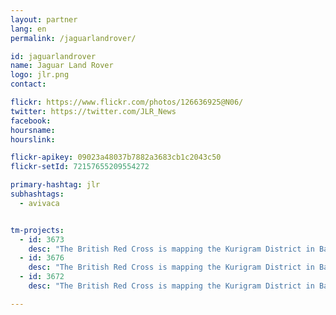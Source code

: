 ```yaml
---
layout: partner
lang: en
permalink: /jaguarlandrover/

id: jaguarlandrover
name: Jaguar Land Rover
logo: jlr.png
contact:

flickr: https://www.flickr.com/photos/126636925@N06/
twitter: https://twitter.com/JLR_News
facebook:
hoursname:
hourslink:

flickr-apikey: 09023a48037b7882a3683cb1c2043c50
flickr-setId: 72157655209554272

primary-hashtag: jlr
subhashtags:
  - avivaca


tm-projects:
  - id: 3673
    desc: "The British Red Cross is mapping the Kurigram District in Bangladesh as part of a Vulnerability to Resilence (V2R) project. The V2R project was designed to replicate and build on a successful resilience program implemented by Bangladesh Red Crescent Society (BDCRS) to implement disaster risk reduction activities to enhance resilience to future floods. A midline survey is about to be conducted across 30 communities. Data will be used to measure change throughout, and at the end of, the project. The project aims to improve health as a consequence of accessing safe and sustainable water and improve hygiene and sanitation practices."
  - id: 3676
    desc: "The British Red Cross is mapping the Kurigram District in Bangladesh as part of a Vulnerability to Resilence (V2R) project. The V2R project was designed to replicate and build on a successful resilience program implemented by Bangladesh Red Crescent Society (BDCRS) to implement disaster risk reduction activities to enhance resilience to future floods. A midline survey is about to be conducted across 30 communities. Data will be used to measure change throughout, and at the end of, the project. The project aims to improve health as a consequence of accessing safe and sustainable water and improve hygiene and sanitation practices."
  - id: 3672
    desc: "The British Red Cross is mapping the Kurigram District in Bangladesh as part of a Vulnerability to Resilence (V2R) project. The V2R project was designed to replicate and build on a successful resilience program implemented by Bangladesh Red Crescent Society (BDCRS) to implement disaster risk reduction activities to enhance resilience to future floods. A midline survey is about to be conducted across 30 communities. Data will be used to measure change throughout, and at the end of, the project. The project aims to improve health as a consequence of accessing safe and sustainable water and improve hygiene and sanitation practices."

---
```

